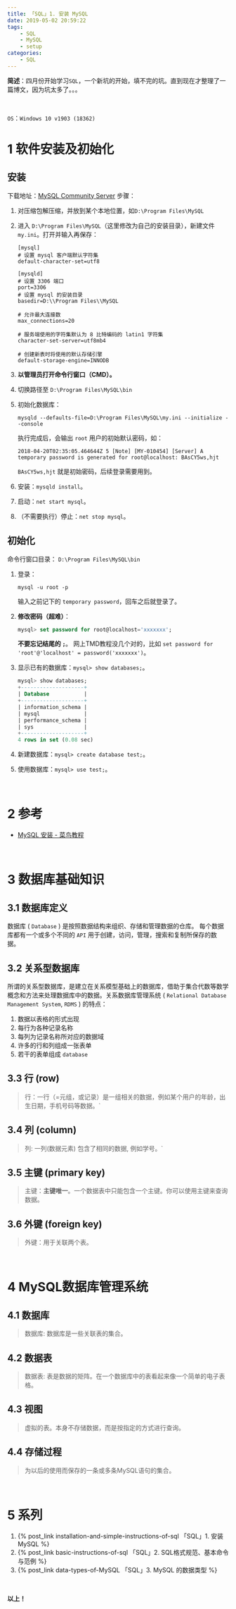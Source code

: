 ```yaml
---
title: 「SQL」1. 安装 MySQL
date: 2019-05-02 20:59:22
tags:
	- SQL
	- MySQL
	- setup
categories:	
	- SQL
---
```


**简述**：四月份开始学习`SQL`，一个新坑的开始，填不完的坑。直到现在才整理了一篇博文，因为坑太多了。。。

<!-- more -->
<br />



`OS`：`Windows 10 v1903 (18362)`

# 1 软件安装及初始化

## 安装
下载地址：[MySQL Community Server](https://dev.mysql.com/downloads/mysql/)
步骤：

1. 对压缩包解压缩，并放到某个本地位置，如`D:\Program Files\MySQL`

2. 进入 `D:\Program Files\MySQL`（这里修改为自己的安装目录），新建文件 `my.ini`。打开并输入再保存：
   ```
   [mysql]
   # 设置 mysql 客户端默认字符集
   default-character-set=utf8
   
   [mysqld]
   # 设置 3306 端口
   port=3306
   # 设置 mysql 的安装目录
   basedir=D:\\Program Files\\MySQL
   
   # 允许最大连接数
   max_connections=20
   
   # 服务端使用的字符集默认为 8 比特编码的 latin1 字符集
   character-set-server=utf8mb4
   
   # 创建新表时将使用的默认存储引擎
   default-storage-engine=INNODB
   ```

3. **以管理员打开命令行窗口（CMD）。**

4. 切换路径至 `D:\Program Files\MySQL\bin`

5. 初始化数据库：
   ```shell
   mysqld --defaults-file=D:\Program Files\MySQL\my.ini --initialize --console
   ```
   执行完成后，会输出 `root` 用户的初始默认密码，如：
   ```shell
   2018-04-20T02:35:05.464644Z 5 [Note] [MY-010454] [Server] A temporary password is generated for root@localhost: BAsCY5ws,hjt
   ```
   `BAsCY5ws,hjt` 就是初始密码，后续登录需要用到。

6. 安装：`mysqld install`。
7. 启动：`net start mysql`。
8. （不需要执行）停止：`net stop mysql`。

## 初始化
命令行窗口目录： `D:\Program Files\MySQL\bin`
1. 登录：
   ```shell
   mysql -u root -p
   ```
   输入之前记下的 `temporary password`，回车之后就登录了。

2. **修改密码（超难）**：

    ```sql
    mysql> set password for root@localhost='xxxxxxx';
    ```
    **不要忘记结尾的 `;`**。
    网上TMD教程没几个对的，比如 `set password for 'root'@'localhost' = password('xxxxxxx')`。

3. 显示已有的数据库：`mysql> show databases;`。
    ```sql
    mysql> show databases;
    +--------------------+
    | Database           |
    +--------------------+
    | information_schema |
    | mysql              |
    | performance_schema |
    | sys                |
    +--------------------+
    4 rows in set (0.08 sec)
    ```

4. 新建数据库：`mysql> create database test;`。

5. 使用数据库：`mysql> use test;`。

<br />



# 2 参考

- [MySQL 安装 - 菜鸟教程](<https://www.runoob.com/mysql/mysql-install.html>)

<br />



# 3 数据库基础知识

## 3.1 数据库定义

数据库 ( `Database` ) 是按照数据结构来组织、存储和管理数据的仓库。
每个数据库都有一个或多个不同的 `API` 用于创建，访问，管理，搜索和复制所保存的数据。

## 3.2 关系型数据库

所谓的关系型数据库，是建立在关系模型基础上的数据库，借助于集合代数等数学概念和方法来处理数据库中的数据。关系数据库管理系统 ( `Relational Database Management System`, `RDMS` ) 的特点：

1. 数据以表格的形式出现
2. 每行为各种记录名称
3. 每列为记录名称所对应的数据域
4. 许多的行和列组成一张表单
5. 若干的表单组成 `database`

## 3.3 行 (row)

>行：一行（=元组，或记录）是一组相关的数据，例如某个用户的年龄，出生日期，手机号码等数据。`

## 3.4 列 (column)

>列: 一列(数据元素) 包含了相同的数据, 例如学号。`

## 3.5 主键 (primary key)

>主键：**主键唯一**。一个数据表中只能包含一个主键。你可以使用主键来查询数据。

## 3.6 外键 (foreign key)

>外键：用于关联两个表。

<br />

# 4 MySQL数据库管理系统

## 4.1 数据库

>数据库: 数据库是一些关联表的集合。
## 4.2 数据表

>数据表: 表是数据的矩阵。在一个数据库中的表看起来像一个简单的电子表格。
## 4.3 视图

>虚拟的表。本身不存储数据，而是按指定的方式进行查询。
## 4.4 存储过程

>为以后的使用而保存的一条或多条MySQL语句的集合。

<br />

# 5 系列

1. {% post_link installation-and-simple-instructions-of-sql 「SQL」1. 安装 MySQL %}
2. {% post_link basic-instructions-of-sql 「SQL」2. SQL格式规范、基本命令与范例 %} 
3. {% post_link data-types-of-MySQL 「SQL」3. MySQL 的数据类型  %}



<br />

**以上！**

<br />